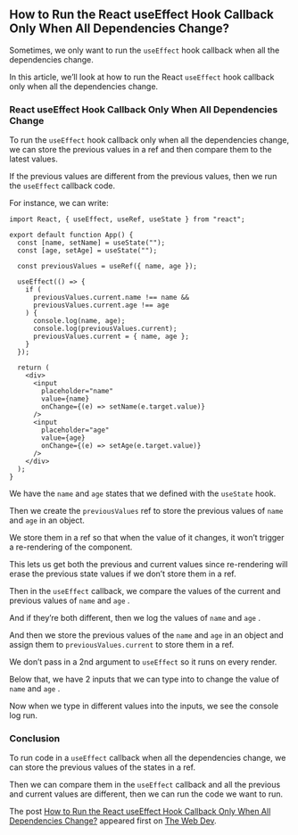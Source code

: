 ## How to Run the React useEffect Hook Callback Only When All Dependencies Change?

Sometimes, we only want to run the `useEffect` hook callback when all the dependencies change.

In this article, we’ll look at how to run the React `useEffect` hook callback only when all the dependencies change.

### React useEffect Hook Callback Only When All Dependencies Change

To run the `useEffect` hook callback only when all the dependencies change, we can store the previous values in a ref and then compare them to the latest values.

If the previous values are different from the previous values, then we run the `useEffect` callback code.

For instance, we can write:

    import React, { useEffect, useRef, useState } from "react";
    
    export default function App() {
      const [name, setName] = useState("");
      const [age, setAge] = useState("");
    
      const previousValues = useRef({ name, age });
    
      useEffect(() => {
        if (
          previousValues.current.name !== name &&
          previousValues.current.age !== age
        ) {
          console.log(name, age);
          console.log(previousValues.current);
          previousValues.current = { name, age };
        }
      });
    
      return (
        <div>
          <input
            placeholder="name"
            value={name}
            onChange={(e) => setName(e.target.value)}
          />
          <input
            placeholder="age"
            value={age}
            onChange={(e) => setAge(e.target.value)}
          />
        </div>
      );
    }
    

We have the `name` and `age` states that we defined with the `useState` hook.

Then we create the `previousValues` ref to store the previous values of `name` and `age` in an object.

We store them in a ref so that when the value of it changes, it won’t trigger a re-rendering of the component.

This lets us get both the previous and current values since re-rendering will erase the previous state values if we don’t store them in a ref.

Then in the `useEffect` callback, we compare the values of the current and previous values of `name` and `age` .

And if they’re both different, then we log the values of `name` and `age` .

And then we store the previous values of the `name` and `age` in an object and assign them to `previousValues.current` to store them in a ref.

We don’t pass in a 2nd argument to `useEffect` so it runs on every render.

Below that, we have 2 inputs that we can type into to change the value of `name` and `age` .

Now when we type in different values into the inputs, we see the console log run.

### Conclusion

To run code in a `useEffect` callback when all the dependencies change, we can store the previous values of the states in a ref.

Then we can compare them in the `useEffect` callback and all the previous and current values are different, then we can run the code we want to run.

The post [How to Run the React useEffect Hook Callback Only When All Dependencies Change?](https://thewebdev.info/2021/03/14/how-to-run-the-react-useeffect-hook-callback-only-when-all-dependencies-change/) appeared first on [The Web Dev](https://thewebdev.info).